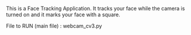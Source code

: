 This is a Face Tracking Application. It tracks your face while the camera is turned on and it marks your face with a square.

File to RUN (main file) : webcam_cv3.py
